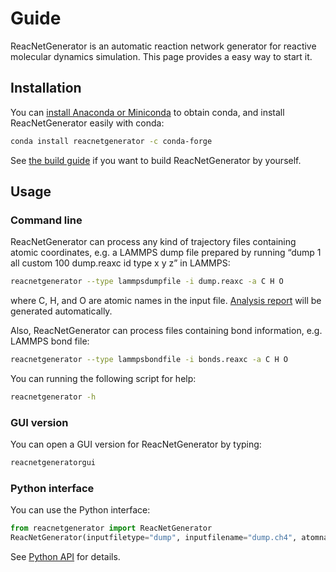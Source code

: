 # Guide

ReacNetGenerator is an automatic reaction network generator for reactive molecular dynamics simulation. This page provides a easy way to start it.

## Installation

You can [install Anaconda or Miniconda](https://conda.io/projects/continuumio-conda/en/latest/user-guide/install/index.html) to obtain conda, and install ReacNetGenerator easily with conda:

```bash
conda install reacnetgenerator -c conda-forge
```

See [the build guide](build.md) if you want to build ReacNetGenerator by yourself. 

## Usage

### Command line

ReacNetGenerator can process any kind of trajectory files containing atomic coordinates, e.g. a LAMMPS dump file prepared by running “dump 1 all custom 100 dump.reaxc id type x y z” in LAMMPS:

```bash
reacnetgenerator --type lammpsdumpfile -i dump.reaxc -a C H O
```
where C, H, and O are atomic names in the input file. <a href="/report.html?jdata=https%3A%2F%2Fgist.githubusercontent.com%2Fnjzjz%2Fe9a4b42ceb7d2c3c7ada189f38708bf3%2Fraw%2F83d01b9ab1780b0ad2d1e7f934e61fa113cb0f9f%2Fmethane.json" target="_blank">Analysis report</a> will be generated automatically.

Also, ReacNetGenerator can process files containing bond information, e.g. LAMMPS bond file:

```bash
reacnetgenerator --type lammpsbondfile -i bonds.reaxc -a C H O
```

You can running the following script for help:

```bash
reacnetgenerator -h
```

### GUI version

You can open a GUI version for ReacNetGenerator by typing:

```bash
reacnetgeneratorgui
```

### Python interface

You can use the Python interface:

```python
from reacnetgenerator import ReacNetGenerator
ReacNetGenerator(inputfiletype="dump", inputfilename="dump.ch4", atomname=['C', 'H', 'O']).runanddraw()
```

See <a href="/api/" target="_blank">Python API</a> for details.
